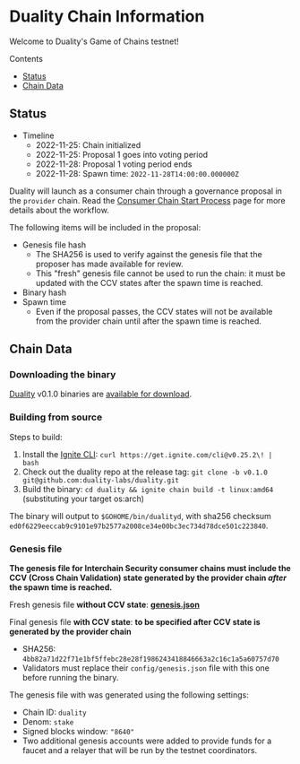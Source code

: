 # Duality Chain Information
Welcome to Duality's Game of Chains testnet!

Contents

* [Status](#status)
* [Chain Data](#chain-data)

## Status

* Timeline
  * 2022-11-25: Chain initialized
  * 2022-11-25: Proposal 1 goes into voting period
  * 2022-11-28: Proposal 1 voting period ends
  * 2022-11-28: Spawn time: `2022-11-28T14:00:00.000000Z`


Duality will launch as a consumer chain through a governance proposal in the `provider` chain. Read the [Consumer Chain Start Process](https://github.com/hyphacoop/ics-testnets/blob/main/docs/Consumer-Chain-Start-Process.md#consumer-chain-start-process) page for more details about the workflow.

The following items will be included in the proposal:
* Genesis file hash
  * The SHA256 is used to verify against the genesis file that the proposer has made available for review.
  * This "fresh" genesis file cannot be used to run the chain: it must be updated with the CCV states after the spawn time is reached.
* Binary hash
* Spawn time
  * Even if the proposal passes, the CCV states will not be available from the provider chain until after the spawn time is reached.

## Chain Data

### Downloading the binary

[Duality](https://github.com/duality-labs/duality) v0.1.0 binaries are [available for download](https://github.com/duality-labs/duality/releases/tag/v0.1.0).

### Building from source

Steps to build:
1. Install the [Ignite CLI](https://docs.ignite.com/guide/install): `curl https://get.ignite.com/cli@v0.25.2\! | bash`
2. Check out the duality repo at the release tag: `git clone -b v0.1.0 git@github.com:duality-labs/duality.git`
3. Build the binary: `cd duality && ignite chain build -t linux:amd64` (substituting your target os:arch)

The binary will output to `$GOHOME/bin/dualityd`, with sha256 checksum `ed0f6229eeccab9c9101e97b2577a2008ce34e00bc3ec734d78dce501c223840`.

### Genesis file

**The genesis file for Interchain Security consumer chains must include the CCV (Cross Chain Validation) state generated by the provider chain _after_ the spawn time is reached.**

Fresh genesis file **without CCV state**: **[genesis.json](genesis.json)**

Final genesis file **with CCV state**: **to be specified after CCV state is generated by the provider chain**
- SHA256: `4bb82a71d22f71e1bf5ffebc28e28f1986243418846663a2c16c1a5a60757d70`
- Validators must replace their `config/genesis.json` file with this one before running the binary.

The genesis file with was generated using the following settings:

* Chain ID: `duality`
* Denom: `stake`
* Signed blocks window: `"8640"`
* Two additional genesis accounts were added to provide funds for a faucet and a relayer that will be run by the testnet coordinators.

